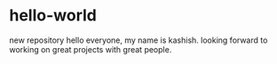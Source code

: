 # hello-world
new repository
hello everyone,
my name is kashish. looking forward to working on great projects with great people.
